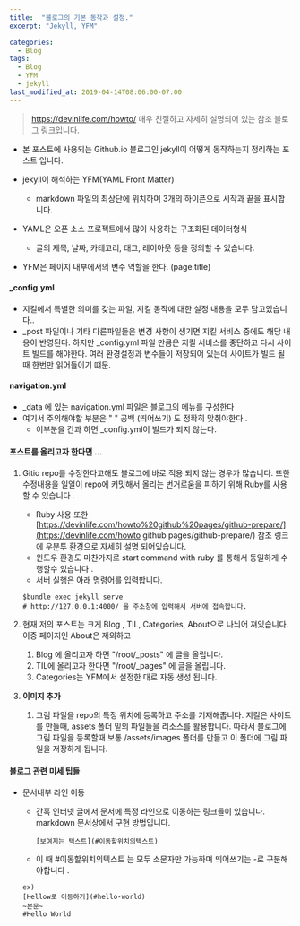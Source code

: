 ```yaml
---
title:  "블로그의 기본 동작과 설정."
excerpt: "Jekyll, YFM"

categories:
  - Blog
tags:
  - Blog 
  - YFM
  - jekyll
last_modified_at: 2019-04-14T08:06:00-07:00
---
```


> https://devinlife.com/howto/  매우 친절하고 자세히 설명되어 있는 참조 블로그 링크입니다. 

* 본 포스트에 사용되는 Github.io 블로그인 jekyll이 어떻게 동작하는지 정리하는 포스트 입니다.
* jekyll이 해석하는 YFM(YAML Front Matter) 

  * markdown 파일의 최상단에 위치하며 3개의 하이픈으로 시작과 끝을 표시합니다.
* YAML은 오픈 소스 프로젝트에서 많이 사용하는 구조화된 데이터형식
  * 글의 제목, 날짜, 카테고리, 태그, 레이아웃 등을 정의할 수 있습니다.
* YFM은 페이지 내부에서의 변수 역할을 한다. (page.title)
  

#### _config.yml

* 지킬에서 특별한 의미를 갖는 파일, 지킬 동작에 대한 설정 내용을 모두 담고있습니다..
* _post 파일이나 기타 다른파일들은 변경 사항이 생기면 지킬 서비스 중에도 해당 내용이 반영된다. 하지만 _config.yml 파일 만큼은 지킬 서비스를 중단하고 다시 사이트 빌드를 해야한다. 여러 환경설정과 변수들이 저장되어 있는데 사이트가 빌드 될때 한번만 읽어들이기 떄문.



#### navigation.yml

* _data 에 있는 navigation.yml 파일은 블로그의 메뉴를 구성한다 
* 여기서 주의해야할 부분은 " " 공백 (띄어쓰기) 도 정확히 맞춰야한다 .
  * 이부분을 간과 하면 _config.yml이 빌드가 되지 않는다.



#### 포스트를 올리고자 한다면 ...

1. Gitio repo를 수정한다고해도 블로그에 바로 적용 되지 않는 경우가 많습니다. 또한 수정내용을 일일이 repo에 커밋해서 올리는 번거로움을 피하기 위해 Ruby를 사용 할 수 있습니다 .

   * Ruby 사용 또한  [https://devinlife.com/howto%20github%20pages/github-prepare/](https://devinlife.com/howto github pages/github-prepare/)  참조 링크에 우분투 환경으로 자세히 설명 되어있습니다.
   * 윈도우 환경도 마찬가지로 start command with ruby 를 통해서 동일하게 수행할수 있습니다 .
   * 서버 실행은 아래 명령어를 입력합니다.

   ``` shell
   $bundle exec jekyll serve
   # http://127.0.0.1:4000/ 을 주소창에 입력해서 서버에 접속합니다.
   ```

2. 현재 저의 포스트는 크게 Blog , TIL, Categories, About으로 나늬어 져있습니다. 이중 페이지인 About은 제외하고

   1. Blog 에 올리고자 하면 "/root/_posts" 에 글을 올립니다.
   2. TIL에 올리고자 한다면 "/root/_pages" 에 글을 올립니다.
   3. Categories는 YFM에서 설정한 대로 자동 생성 됩니다.
   
3. **이미지 추가**

   1. 그림 파일을 repo의 특정 위치에 등록하고 주소를 기재해줍니다. 지킬은 사이트를 만들때, assets 폴더 밑의 파일들을 리소스를 활용합니다. 따라서 블로그에 그림 파일을 등록할때 보통 /assets/images 폴더를 만들고 이 폴더에 그림 파일을 저장하게 됩니다.



#### 블로그 관련 미세 팁들

* 문서내부 라인 이동
  * 간혹 인터넷 글에서 문서에 특정 라인으로 이동하는 링크들이 있습니다. markdown 문서상에서 구현 방법입니다.

    ```
    [보여지는 텍스트](#이동할위치의텍스트)
    ```

  * 이 때 #이동할위치의텍스트 는 모두 소문자만 가능하며 띄어쓰기는 -로 구분해야합니다 . 

  ```
  ex)
  [Hellow로 이동하기](#hello-world)
  ~본문~
  #Hello World
  ```



